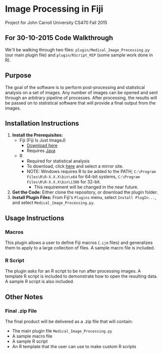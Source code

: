 # Image Processing in Fiji
Project for John Carroll University CS470 Fall 2015

## For 30-10-2015 Code Walkthrough
We'll be walking through two files: `plugin/Medical_Image_Processing.py` (our main plugin file) and `plugin/RScript_MIP` (some sample work done in R).

## Purpose
The goal of the software is to perform post-processing and statistical analysis on a set of images. Any number of images can be opened and sent through an arbitrary pipeline of processes. After processing, the results will be passed on to statistical software that will provide a final output from the images. 

## Installation Instructions
1. **Install the Prerequisites:**
	* Fiji (Fiji Is Just ImageJ)
		* [Download here](http://fiji.sc/Downloads#Fiji)
		* Requires [Java](http://www.oracle.com/technetwork/java/javase/downloads/jre8-downloads-2133155.html)
	* R
		* Required for statistical analysis
		* To download, click [here](https://cran.r-project.org/mirrors.html) and select a mirror site.
		* NOTE: Windows requires R to be added to the PATH; `C:\Program Files\R\R-X.X.X\bin\x64` for 64-bit systems, `C:\Program Files\R\R-X.X.X\bin\i386` for 32-bit.
			* This requirement will be changed in the near future.
2. **Get the Code:** Either clone the repository, or download the plugin folder.
3. **Install Plugin Files:** From Fiji's `Plugins` menu, select `Install PlugIn...`, and select `Medical_Image_Processing.py`. 

## Usage Instructions
### Macros
This plugin allows a user to define Fiji macros (`.ijm` files) and generalizes them to apply to a large collection of files. A sample macro file is included.
### R Script
The plugin asks for an R script to be run after processing images. A template R script is included to demonstrate how to open the resulting data. A sample R script is also included. 

## Other Notes
### Final .zip File
The final product will be delivered as a .zip file that will contain:
* The main plugin file `Medical_Image_Processing.py`
* A sample macro file
* A sample R script
* An R template that the user can use to make custom R scripts

